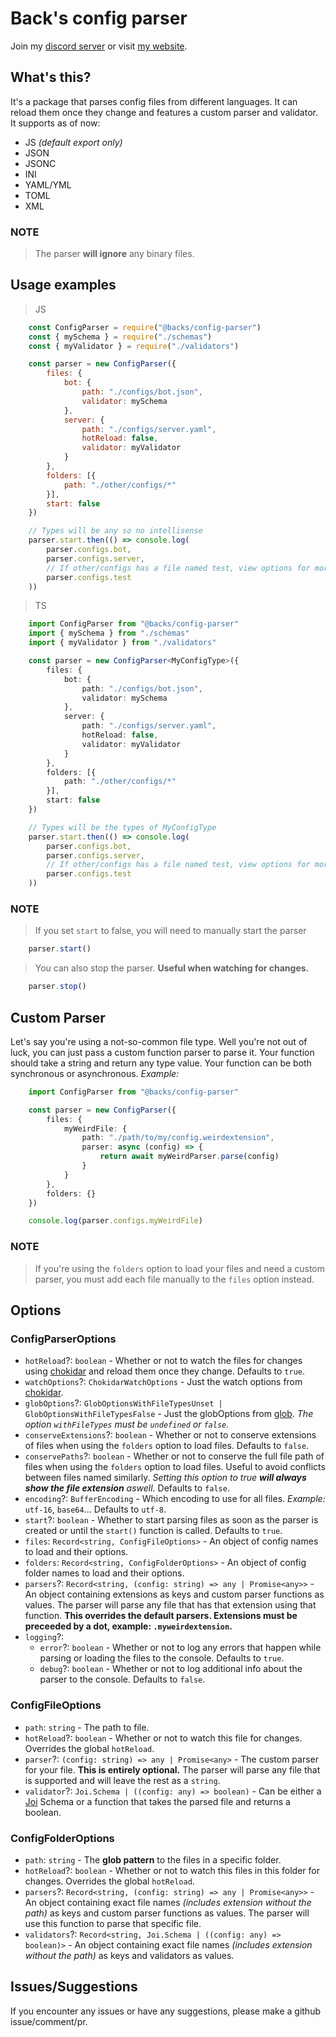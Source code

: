 # Back's config parser
Join my [discord server](https://discord.gg/xmwHqshYHF) or visit [my website](https://back.rs).
## What's this?
It's a package that parses config files from different languages. It can reload them once they change and features a custom parser and validator. It supports as of now:
- JS *(default export only)*
- JSON
- JSONC
- INI
- YAML/YML
- TOML
- XML
### NOTE
> The parser **will ignore** any binary files.
## Usage examples
> JS
```js
    const ConfigParser = require("@backs/config-parser")
    const { mySchema } = require("./schemas")
    const { myValidator } = require("./validators")

    const parser = new ConfigParser({
        files: {
            bot: {
                path: "./configs/bot.json",
                validator: mySchema
            },
            server: {
                path: "./configs/server.yaml",
                hotReload: false,
                validator: myValidator
            }
        },
        folders: [{
            path: "./other/configs/*"
        }],
        start: false
    })

    // Types will be any so no intellisense
    parser.start.then(() => console.log(
        parser.configs.bot,
        parser.configs.server,
        // If other/configs has a file named test, view options for more customization of the name
        parser.configs.test
    ))
```
> TS
```ts
    import ConfigParser from "@backs/config-parser"
    import { mySchema } from "./schemas"
    import { myValidator } from "./validators"

    const parser = new ConfigParser<MyConfigType>({
        files: {
            bot: {
                path: "./configs/bot.json",
                validator: mySchema
            },
            server: {
                path: "./configs/server.yaml",
                hotReload: false,
                validator: myValidator
            }
        },
        folders: [{
            path: "./other/configs/*"
        }],
        start: false
    })

    // Types will be the types of MyConfigType
    parser.start.then(() => console.log(
        parser.configs.bot,
        parser.configs.server,
        // If other/configs has a file named test, view options for more customization of the name
        parser.configs.test
    ))
```
### NOTE
> If you set `start` to false, you will need to manually start the parser
```js
    parser.start()
```
> You can also stop the parser. **Useful when watching for changes.**
```js
    parser.stop()
```
## Custom Parser
Let's say you're using a not-so-common file type. Well you're not out of luck, you can just pass a custom function parser to parse it.
Your function should take a string and return any type value. Your function can be both synchronous or asynchronous.
*Example:*
```ts
    import ConfigParser from "@backs/config-parser"

    const parser = new ConfigParser({
        files: {
            myWeirdFile: {
                path: "./path/to/my/config.weirdextension",
                parser: async (config) => {
                    return await myWeirdParser.parse(config)
                }
            }
        },
        folders: {}
    })

    console.log(parser.configs.myWeirdFile)
```
### NOTE
> If you're using the `folders` option to load your files and need a custom parser, you must add each file manually to the `files` option instead.
## Options
### ConfigParserOptions
- `hotReload`?: `boolean` - Whether or not to watch the files for changes using [chokidar](https://www.npmjs.com/package/chokidar) and reload them once they change. Defaults to `true`.
- `watchOptions`?: `ChokidarWatchOptions` - Just the watch options from [chokidar](https://www.npmjs.com/package/chokidar).
- `globOptions`?: `GlobOptionsWithFileTypesUnset | GlobOptionsWithFileTypesFalse` - Just the globOptions from [glob](https://www.npmjs.com/package/glob). *The option `withFileTypes` must be `undefined` or `false`.*
- `conserveExtensions`?: `boolean` - Whether or not to conserve extensions of files when using the `folders` option to load files. Defaults to `false`.
- `conservePaths`?: `boolean` - Whether or not to conserve the full file path of files when using the `folders` option to load files. Useful to avoid conflicts between files named similarly. *Setting this option to true **will always show the file extension** aswell.* Defaults to `false`.
- `encoding`?: `BufferEncoding` - Which encoding to use for all files. *Example:* `utf-16`, `base64`... Defaults to `utf-8`.
- `start`?: `boolean` - Whether to start parsing files as soon as the parser is created or until the `start()` function is called. Defaults to `true`.
- `files`: `Record<string, ConfigFileOptions>` - An object of config names to load and their options.
- `folders`: `Record<string, ConfigFolderOptions>` - An object of config folder names to load and their options.
- `parsers`?: `Record<string, (config: string) => any | Promise<any>>` - An object containing extensions as keys and custom parser functions as values. The parser will parse any file that has that extension using that function. **This overrides the default parsers. Extensions must be preceeded by a dot, example: `.myweirdextension`.**
- `logging`?:
    - `error`?: `boolean` - Whether or not to log any errors that happen while parsing or loading the files to the console. Defaults to `true`.
    - `debug`?: `boolean` - Whether or not to log additional info about the parser to the console. Defaults to `false`.
### ConfigFileOptions
- `path`: `string` - The path to file.
- `hotReload`?: `boolean` - Whether or not to watch this file for changes. Overrides the global `hotReload`.
- `parser`?: `(config: string) => any | Promise<any>` - The custom parser for your file. **This is entirely optional.** The parser will parse any file that is supported and will leave the rest as a `string`.
- `validator`?: `Joi.Schema | ((config: any) => boolean)` - Can be either a [Joi](https://www.npmjs.com/package/joi) Schema or a function that takes the parsed file and returns a boolean.
### ConfigFolderOptions
- `path`: `string` - The **glob pattern** to the files in a specific folder.
- `hotReload`?: `boolean` - Whether or not to watch this files in this folder for changes. Overrides the global `hotReload`.
- `parsers`?: `Record<string, (config: string) => any | Promise<any>>` - An object containing exact file names *(includes extension without the path)* as keys and custom parser functions as values. The parser will use this function to parse that specific file.
- `validators`?: `Record<string, Joi.Schema | ((config: any) => boolean)>` - An object containing exact file names *(includes extension without the path)* as keys and validators as values.
## Issues/Suggestions
If you encounter any issues or have any suggestions, please make a github issue/comment/pr.